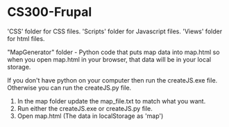 # CS300-Frupal

'CSS' folder for CSS files.
'Scripts' folder for Javascript files.
'Views' folder for html files.

"MapGenerator" folder - Python code that puts map data into map.html 
so when you open map.html in your browser, that data will be in your local storage.

If you don't have python on your computer then run the createJS.exe file.
Otherwise you can run the createJS.py file.

1. In the map folder update the map_file.txt to match what you want.
2. Run either the createJS.exe or createJS.py file.
3. Open map.html (The data in localStorage as 'map')